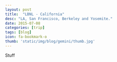 ```yaml
---
layout: post
title:  "LBNL - California"
desc: "LA, San Francisco, Berkeley and Yosemite."
date: 2015-07-08
categories: [trip]
tags: [blog]
icon: fa-bookmark-o
thumb: 'static/img/blog/gemini/thumb.jpg'
---
```


Stuff
